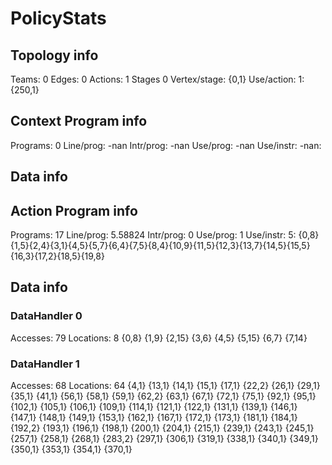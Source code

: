 # PolicyStats
## Topology info
Teams:		0
Edges:		0
Actions:	1
Stages		0
Vertex/stage:	{0,1} 
Use/action:	1: {250,1} 

## Context Program info
Programs:	0
Line/prog:	-nan
Intr/prog:	-nan
Use/prog:	-nan
Use/instr:	-nan: 

## Data info


## Action Program info
Programs:	17
Line/prog:	5.58824
Intr/prog:	0
Use/prog:	1
Use/instr:	5: {0,8}{1,5}{2,4}{3,1}{4,5}{5,7}{6,4}{7,5}{8,4}{10,9}{11,5}{12,3}{13,7}{14,5}{15,5}{16,3}{17,2}{18,5}{19,8}

## Data info

### DataHandler 0
Accesses:	79
Locations:	8
{0,8} {1,9} {2,15} {3,6} {4,5} {5,15} {6,7} {7,14} 

### DataHandler 1
Accesses:	68
Locations:	64
{4,1} {13,1} {14,1} {15,1} {17,1} {22,2} {26,1} {29,1} {35,1} {41,1} {56,1} {58,1} {59,1} {62,2} {63,1} {67,1} {72,1} {75,1} {92,1} {95,1} {102,1} {105,1} {106,1} {109,1} {114,1} {121,1} {122,1} {131,1} {139,1} {146,1} {147,1} {148,1} {149,1} {153,1} {162,1} {167,1} {172,1} {173,1} {181,1} {184,1} {192,2} {193,1} {196,1} {198,1} {200,1} {204,1} {215,1} {239,1} {243,1} {245,1} {257,1} {258,1} {268,1} {283,2} {297,1} {306,1} {319,1} {338,1} {340,1} {349,1} {350,1} {353,1} {354,1} {370,1} 